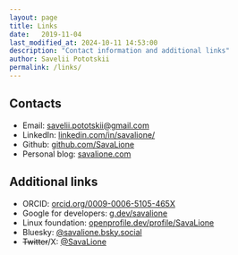 ```yaml
---
layout: page
title: Links
date:   2019-11-04
last_modified_at: 2024-10-11 14:53:00
description: "Contact information and additional links"
author: Savelii Pototskii
permalink: /links/
---
```


## Contacts
* Email: savelii.pototskii@gmail.com
* LinkedIn: [linkedin.com/in/savalione/](https://www.linkedin.com/in/savalione/)
* Github: [github.com/SavaLione](https://github.com/SavaLione)
* Personal blog: [savalione.com](https://savalione.com)

## Additional links
* ORCID: [orcid.org/0009-0006-5105-465X](https://orcid.org/0009-0006-5105-465X)
* Google for developers: [g.dev/savalione](https://g.dev/savalione)
* Linux foundation: [openprofile.dev/profile/SavaLione](https://openprofile.dev/profile/SavaLione)
* Bluesky: [@savalione.bsky.social](https://bsky.app/profile/savalione.bsky.social)
* ~~Twitter~~/X: [@SavaLione](https://x.com/SavaLione)
